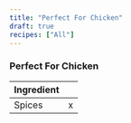 ```yaml
---
title: "Perfect For Chicken"
draft: true
recipes: ["All"]
---
```


### Perfect For Chicken

| Ingredient |  |
| ----- | ----- |
| Spices |  x |


